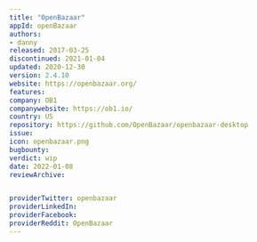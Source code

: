 ```yaml
---
title: "OpenBazaar"
appId: openBazaar
authors:
- danny
released: 2017-03-25
discontinued: 2021-01-04
updated: 2020-12-30
version: 2.4.10
website: https://openbazaar.org/
features:
company: OB1
companywebsite: https://ob1.io/
country: US
repository: https://github.com/OpenBazaar/openbazaar-desktop
issue: 
icon: openbazaar.png
bugbounty: 
verdict: wip
date: 2022-01-08
reviewArchive:


providerTwitter: openbazaar
providerLinkedIn: 
providerFacebook: 
providerReddit: OpenBazaar
---
```


